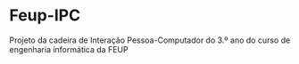 # Feup-IPC
Projeto da cadeira de Interação Pessoa-Computador do 3.º ano do curso de engenharia informática da FEUP
